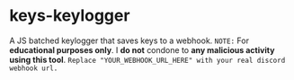 # keys-keylogger
A JS batched keylogger that saves keys to a webhook.  `NOTE:` For **educational purposes only**. I **do not** condone to **any malicious activity using this tool**.
```Replace "YOUR_WEBHOOK_URL_HERE" with your real discord webhook url.```
